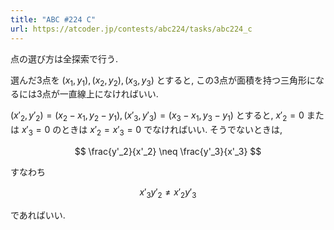 ```yaml
---
title: "ABC #224 C"
url: https://atcoder.jp/contests/abc224/tasks/abc224_c
---
```

点の選び方は全探索で行う.

選んだ3点を $(x_1, y_1), (x_2, y_2), (x_3, y_3)$ とすると, この3点が面積を持つ三角形になるには3点が一直線上になければいい.

$(x'_2, y'_2) = (x_2-x_1, y_2-y_1), (x'_3, y'_3) = (x_3-x_1, y_3-y_1)$ とすると, $x'_2 = 0$ または $x'_3 = 0$ のときは $x'_2 = x'_3 = 0$ でなければいい. そうでないときは,

$$
\frac{y'_2}{x'_2} \neq \frac{y'_3}{x'_3}
$$

すなわち

$$
x'_3y'_2 \neq x'_2y'_3
$$

であればいい.
